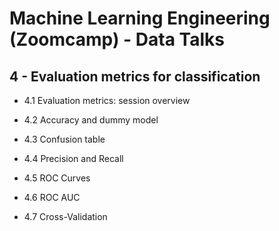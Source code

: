 # Machine Learning Engineering (Zoomcamp) - Data Talks 

## 4 - Evaluation metrics for classification

* 4.1 Evaluation metrics: session overview

* 4.2 Accuracy and dummy model

* 4.3 Confusion table

* 4.4 Precision and Recall

* 4.5 ROC Curves

* 4.6 ROC AUC

* 4.7 Cross-Validation
